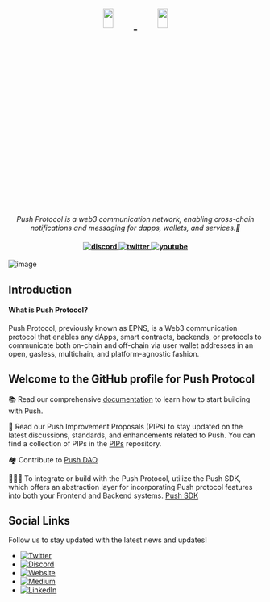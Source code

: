 <h1 align="center">
    <a href="https://push.org/#gh-light-mode-only">
    <img width='20%' height='10%' 
src="https://res.cloudinary.com/drdjegqln/image/upload/v1686227557/Push-Logo-Standard-Dark_xap7z5.png">
    </a>
    <a href="https://push.org/#gh-dark-mode-only">
    <img width='20%' height='10%' 
src="https://res.cloudinary.com/drdjegqln/image/upload/v1686227558/Push-Logo-Standard-White_dlvapc.png">
    </a>
</h1>

<p align="center">
  <i align="center">Push Protocol is a web3 communication network, enabling cross-chain notifications and messaging for 
dapps, wallets, and services.🚀</i>
</p>

<h4 align="center">

  <a href="https://discord.com/invite/pushprotocol">
    <img src="https://img.shields.io/badge/discord-7289da.svg?style=flat-square" alt="discord">
  </a>
  <a href="https://twitter.com/pushprotocol">
    <img src="https://img.shields.io/badge/twitter-18a1d6.svg?style=flat-square" alt="twitter">
  </a>
  <a href="https://www.youtube.com/@pushprotocol">
    <img src="https://img.shields.io/badge/youtube-d95652.svg?style=flat-square&" alt="youtube">
  </a>
</h4>

![image](https://github.com/ethereum-push-notification-service/.github/assets/12568291/458a1100-39b9-41df-9f3b-9eb2e16d9042)




## Introduction
#### What is Push Protocol?

Push Protocol, previously known as EPNS, is a Web3 communication protocol that enables any dApps, smart contracts, backends, 
or protocols to communicate both on-chain and off-chain via user wallet addresses in an open, gasless, multichain, and 
platform-agnostic fashion.
<br>

## Welcome to the GitHub profile for Push Protocol

📚 Read our comprehensive [documentation](https://docs.push.org) to learn how to start building with Push.

📜 Read our Push Improvement Proposals (PIPs) to stay updated on the latest discussions, standards, and enhancements related to Push. You can find a collection of PIPs in the [PIPs](https://github.com/ethereum-push-notification-service/PIPs) repository.

🏘️ Contribute to [Push DAO](https://pushprotocol.notion.site/Welcome-to-Push-DAO-b1c1e1281ce64400adaaae59f98e4d4c?pvs=4)

👩🏻‍💻 To integrate or build with the Push Protocol, utilize the Push SDK, which offers an abstraction layer for incorporating Push protocol features into both your Frontend and Backend systems. [Push SDK](https://docs.push.org/developers/developer-tooling/push-sdk)




## Social Links

Follow us to stay updated with the latest news and updates!

- [![Twitter](https://img.shields.io/badge/Twitter-1DA1F2?style=flat-square&logo=twitter&logoColor=white)](https://twitter.com/pushprotocol)
- [![Discord](https://img.shields.io/badge/Discord-7289DA?style=flat-square&logo=discord&logoColor=white)](https://discord.com/invite/pushprotocol)
- [![Website](https://img.shields.io/badge/Website-FF7139?style=flat-square&logo=google-chrome&logoColor=white)](https://push.org)
- [![Medium](https://img.shields.io/badge/Medium-12100E?style=flat-square&logo=medium&logoColor=white)](https://medium.com/push-protocol)
- [![LinkedIn](https://img.shields.io/badge/LinkedIn-0077B5?style=flat-square&logo=linkedin&logoColor=white)](https://www.linkedin.com/company/pushprotocol/)



